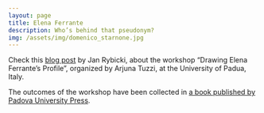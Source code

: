 ```yaml
---
layout: page
title: Elena Ferrante
description: Who’s behind that pseudonym?
img: /assets/img/domenico_starnone.jpg
---
```




Check this [blog post](https://dls.hypotheses.org/73) by Jan Rybicki, about the workshop “Drawing Elena Ferrante’s Profile”, organized by Arjuna Tuzzi, at the University of Padua, Italy.

The outcomes of the workshop have been collected in [a book published by Padova University Press](http://www.padovauniversitypress.it/publications/9788869381300).


